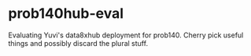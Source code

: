 # prob140hub-eval
Evaluating Yuvi's data8xhub deployment for prob140. Cherry pick useful things and possibly discard the plural stuff.
